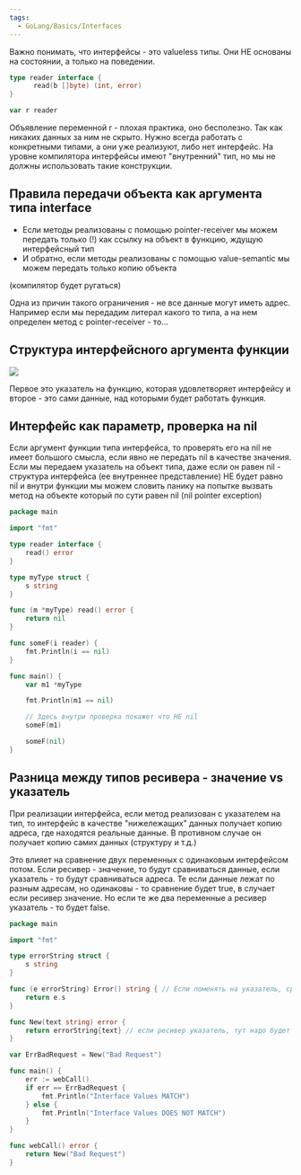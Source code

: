 ```yaml
---
tags:
  - GoLang/Basics/Interfaces
---
```

Важно понимать, что интерфейсы - это valueless типы. Они НЕ основаны на состоянии, а только на поведении.

```go
type reader interface {
      read(b []byte) (int, error)
}

var r reader
```

Объявление переменной r - плохая практика, оно бесполезно. Так как никаких данных за ним не скрыто. Нужно всегда работать с конкретными типами, а они уже реализуют, либо нет интерфейс. На уровне компилятора интерфейсы имеют "внутренний" тип, но мы не должны использовать такие конструкции.

## Правила передачи объекта как аргумента типа interface

- Если методы реализованы с помощью pointer-receiver мы можем передать только (!) как ссылку на объект в функцию, ждущую интерфейсный тип
- И обратно, если методы реализованы с помощью value-semantic мы можем передать только копию объекта

(компилятор будет ругаться)

Одна из причин такого ограничения - не все данные могут иметь адрес. Например если мы передадим литерал какого то типа, а на нем определен метод с pointer-receiver - то...

## Структура интерфейсного аргумента функции

![](interface_001.png)

Первое это указатель на функцию, которая удовлетворяет интерфейсу и второе - это сами данные, над которыми будет работать функция.

## Интерфейс как параметр, проверка на nil

Если аргумент функции типа интерфейса, то проверять его на nil не имеет большого смысла, если явно не передать nil в качестве значения. Если мы передаем указатель на объект типа, даже если он равен nil - структура интерфейса (ее внутреннее представление) НЕ будет равно nil и внутри функции мы можем словить панику на попытке вызвать метод на объекте который по сути равен nil (nil pointer exception)

```go
package main

import "fmt"

type reader interface {
	read() error
}

type myType struct {
	s string
}

func (m *myType) read() error {
	return nil
}

func someF(i reader) {
	fmt.Println(i == nil)
}

func main() {
	var m1 *myType

	fmt.Println(m1 == nil)

	// Здесь внутри проверка покажет что НЕ nil
	someF(m1)

	someF(nil)
}
```

## Разница между типов ресивера - значение vs указатель

При реализации интерфейса, если метод реализован с указателем на тип, то интерфейс в качестве "нижележащих" данных получает копию адреса, где находятся реальные данные. В противном случае он получает копию самих данных (структуру и т.д.)

Это влияет на сравнение двух переменных с одинаковым интерфейсом потом. Если ресивер - значение, то будут сравниваться данные, если указатель - то будут сравниваться адреса. Те если данные лежат по разным адресам, но одинаковы - то сравнение будет true, в случает если ресивер значение. Но если те же два переменные а ресивер указатель - то будет false.

```go
package main

import "fmt"

type errorString struct {
	s string
}

func (e errorString) Error() string { // Если поменять на указатель, сравнение не пройдет
	return e.s
}

func New(text string) error {
	return errorString{text} // если ресивер указатель, тут надо будет возвращать ссылку
}

var ErrBadRequest = New("Bad Request")

func main() {
	err := webCall()
	if err == ErrBadRequest {
		fmt.Println("Interface Values MATCH")
	} else {
		fmt.Println("Interface Values DOES NOT MATCH")
	}
}

func webCall() error {
	return New("Bad Request")
}
```

